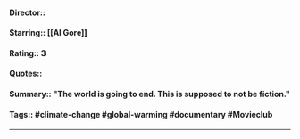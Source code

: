 #### Director::
#### Starring:: [[Al Gore]]
#### Rating:: 3
#### Quotes::
#### Summary::  "The world is going to end. This is supposed to not be fiction."
#### Tags:: #climate-change #global-warming #documentary #Movieclub 

---